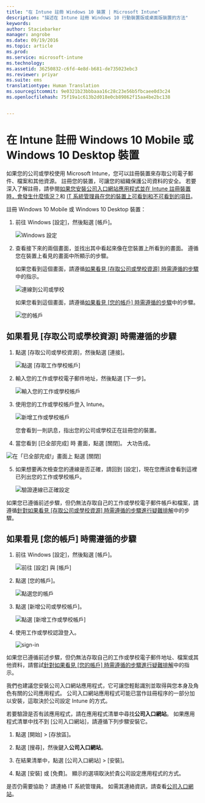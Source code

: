 ```yaml
---
title: "在 Intune 註冊 Windows 10 裝置 | Microsoft Intune"
description: "描述在 Intune 註冊 Windows 10 行動裝置版或桌面版裝置的方法"
keywords: 
author: Staciebarker
manager: angrobe
ms.date: 09/19/2016
ms.topic: article
ms.prod: 
ms.service: microsoft-intune
ms.technology: 
ms.assetid: 36250832-c6fd-4e8d-b681-de735023ebc3
ms.reviewer: priyar
ms.suite: ems
translationtype: Human Translation
ms.sourcegitcommit: 9e0321b23bbbaaa16c28c23e56b5fbcaee0d3c24
ms.openlocfilehash: 75f19a1c613b2d018e0cb89862f15aa4be2bc138


---
```



# 在 Intune 註冊 Windows 10 Mobile 或 Windows 10 Desktop 裝置

如果您的公司或學校使用 Microsoft Intune，您可以註冊裝置來存取公司電子郵件、檔案和其他資源。 註冊您的裝置，可讓您的組織保護公司資料的安全。 若要深入了解註冊，請參閱[如果您安裝公司入口網站應用程式並在 Intune 註冊裝置時，會發生什麼情況？](what-happens-if-you-install-the-company-portal-app-and-enroll-your-device-in-intune-windows.md)和 [IT 系統管理員在您的裝置上可看到和不可看到的項目](what-can-your-it-administrator-see-when-you-enroll-your-device-in-intune-windows.md)。


註冊 Windows 10 Mobile 或 Windows 10 Desktop 裝置：

1.  前往 Windows [設定]，然後點選 [帳戶]。

    ![Windows 設定](./media/w10-enroll-rs1-settings-accounts.png)

2.  查看接下來的兩個畫面，並找出其中看起來像在您裝置上所看到的畫面。 遵循您在裝置上看見的畫面中所顯示的步驟。

    如果您看到這個畫面，請遵循[如果看見 [存取公司或學校資源] 時需遵循的步驟](#steps-to-follow-if-you-see-access-work-or-school)中的指示。

    ![連線到公司或學校](./media/w10-enroll-rs1-connect-to-work-or-school.png)

    如果您看到這個畫面，請遵循[如果看見 [您的帳戶] 時需遵循的步驟](#steps-to-follow-if-you-see-your-account)中的步驟。

    ![您的帳戶](./media/w10-enroll-2-accounts-your-account.png)

## 如果看見 [存取公司或學校資源] 時需遵循的步驟

1.  點選 [存取公司或學校資源]，然後點選 [連接]。

    ![點選 [存取工作學校帳戶]](./media/w10-enroll-rs1-connect-to-work-or-school.png)

2.  輸入您的工作或學校電子郵件地址，然後點選 [下一步]。

    ![輸入您的工作或學校帳戶](./media/w10-enroll-rs1-set-up-work-or-school-account.png)

3. 使用您的工作或學校帳戶登入 Intune。

    ![新增工作或學校帳戶](./media/w10-enroll-rs1-enter-your-credentials.png)

    您會看到一則訊息，指出您的公司或學校正在註冊您的裝置。

4. 當您看到 [已全部完成] 時 畫面，點選 [關閉]。 大功告成。

  ![在「已全部完成!」畫面上 點選 [關閉]](./media/w10-enroll-rs1-youre-all-set.png)

5. 如果想要再次檢查您的連線是否正確，請回到 [設定]，現在您應該會看到這裡已列出您的工作或學校帳戶。

    ![驗證連線已正確設定](./media/w10-enroll-rs1-validate-successful-enrollment.png)

如果您已遵循前述步驟，但仍無法存取自己的工作或學校電子郵件帳戶和檔案，請遵循[針對如果看見 [存取公司或學校資源] 時需遵循的步驟進行疑難排解](troubleshoot-your-windows-10-device-windows.md#troubleshooting-steps-to-follow-if-you-see-access-work-or-school)中的步驟。


## 如果看見 [您的帳戶] 時需遵循的步驟

1.  前往 Windows [設定]，然後點選 [帳戶]。

    ![前往 [設定] 與 [帳戶]](./media/W10-enroll-1-settings-accounts.png)

2.  點選 [您的帳戶]。

    ![點選您的帳戶](./media/W10-enroll-2-accounts-your-account.png)

3.  點選 [新增公司或學校帳戶]。

    ![點選 [新增工作或學校帳戶]](./media/w10-enroll-3-add-work-school-acct.png)

4.  使用工作或學校認證登入。

    ![sign-in](./media/W10-enroll-4-sign-in.png)

如果您已遵循前述步驟，但仍無法存取自己的工作或學校電子郵件地址、檔案或其他資料，請嘗試[針對如果看見 [您的帳戶] 時需遵循的步驟進行疑難排解](troubleshoot-your-windows-10-device-windows.md#troubleshooting-steps-to-follow-if-you-see-your-account)中的指示。

我們也建議您安裝公司入口網站應用程式，它可讓您輕鬆識別並取得與您本身及角色有關的公司應用程式。 公司入口網站應用程式可能已當作註冊程序的一部分加以安裝，這取決於公司設定 Intune 的方式。

若要驗證是否有該應用程式，請在應用程式清單中尋找**公司入口網站**。 如果應用程式清單中找不到 [公司入口網站]，請遵循下列步驟安裝它。

1.  點選 [開始] &gt; [存放區]。

2.  點選 [搜尋]，然後鍵入**公司入口網站**。

3.  在結果清單中，點選 [公司入口網站] &gt; [安裝]。

4.  點選 [安裝] 或 [免費]。 顯示的選項取決於貴公司設定應用程式的方式。

是否仍需要協助？ 請連絡 IT 系統管理員。 如需其連絡資訊，請查看[公司入口網站](http://portal.manage.microsoft.com)。





<!--HONumber=Oct16_HO1-->


